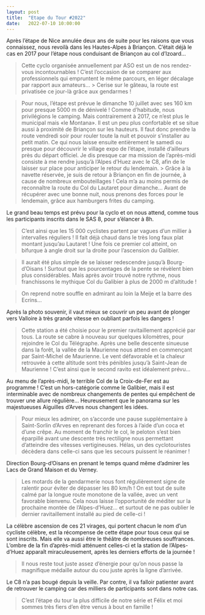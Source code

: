 ```yaml
---
layout: post
title:  "Etape du Tour #2022"
date:   2022-07-10 10:00:00
---
```

Après l’étape de Nice annulée deux ans de suite pour les raisons que vous connaissez, nous revoilà dans les Hautes-Alpes à Briançon.  C’était déjà le cas en 2017 pour l’étape nous conduisant de Briançon au col d’Izoard…

> Cette cyclo organisée annuellement par ASO est un de nos rendez-vous incontournables !</strong> C’est l’occasion de se comparer aux professionnels qui empruntent le même parcours, en léger décalage par rapport aux amateurs… > Cerise sur le gâteau, la route est privatisée ce jour-là grâce aux gendarmes !</strong>

> Pour nous, l’étape est prévue le dimanche 10 juillet avec ses 160 km pour presque 5000 m de dénivelé !</strong> Comme d’habitude, nous privilégions le camping. Mais contrairement à 2017, ce n’est plus le municipal mais «le Montana». Il est un peu plus confortable et se situe aussi à proximité de Briançon sur les hauteurs.
Il faut donc prendre la route vendredi soir pour rouler toute la nuit et pouvoir s’installer au petit matin. Ce qui nous laisse ensuite entièrement le samedi ou presque pour découvrir le village expo de l’étape, installé d’ailleurs près du départ officiel. Je dis presque car ma mission de l’après-midi consiste à me rendre jusqu’à l’Alpes d’Huez avec le C8, afin de le laisser sur place pour anticiper le retour du lendemain. > Grâce à la navette réservée, je suis de retour à Briançon en fin de journée, à cause de nombreux embouteillages !</strong> Cela m’a au moins permis de reconnaître la route du Col du Lautaret pour dimanche… Avant de récupérer avec une bonne nuit, nous prenons des forces pour le lendemain, grâce aux hamburgers frites du camping.

Le grand beau temps est prévu pour la cyclo et on nous attend, comme tous les participants inscrits dans  le SAS 8, pour s’élancer à 8h. 

> C’est ainsi que les 15 000 cyclistes partent par vagues d’un millier à intervalles réguliers !</strong>
Il fait déjà chaud dans le très long faux plat montant jusqu’au Lautaret ! Une fois ce premier col atteint, on bifurque à angle droit sur la droite pour l’ascension du Galibier. 

> Il aurait été plus simple de se laisser redescendre jusqu’à Bourg-d’Oisans !</strong> 
Surtout que les pourcentages de la pente se révèlent bien plus considérables. Mais après avoir trouvé notre rythme, nous franchissons le mythique Col du Galibier à plus de 2000 m d’altitude ! 

> On reprend notre souffle en admirant au loin la Meije et la barre des Ecrins…</strong>

Après la photo souvenir, il vaut mieux se couvrir un peu avant de plonger vers Valloire à très grande vitesse en oubliant parfois les dangers ! 

> Cette station a été choisie pour le premier ravitaillement apprécié par tous. </strong>
La route se cabre à nouveau sur quelques kilomètres, pour rejoindre le Col du Télégraphe. Après une belle descente sinueuse dans la forêt, la vallée de la Maurienne nous attend en commençant par Saint-Michel de Maurienne. 
Le vent défavorable et la chaleur retrouvée à cette altitude sont très pénibles jusqu’à Saint-Jean de Maurienne !</strong> 
C’est ainsi que le second ravito est idéalement prévu…

Au menu de l’après-midi, le terrible Col de la Croix-de-Fer est au programme ! C’est un hors-catégorie comme le Galibier, mais il est interminable avec de nombreux changements de pentes qui empêchent de trouver une allure régulière… Heureusement que le panorama sur les majestueuses Aiguilles d’Arves nous changent les idées. 

> Pour mieux les admirer, on s’accorde une pause supplémentaire à Saint-Sorlin d’Arves en reprenant des forces à l’aide d’un coca et d’une crêpe.</strong>
Au moment de franchir le col, le peloton s’est bien éparpillé avant une descente très rectiligne nous permettant d’atteindre des vitesses vertigineuses. Hélas, un des cyclotouristes décèdera dans celle-ci sans que les secours puissent le réanimer !

Direction Bourg-d’Oisans en prenant le temps quand même d’admirer les Lacs de Grand Maison et du Verney. 
> Les motards de la gendarmerie nous font régulièrement signe de ralentir pour éviter de dépasser les 80 km/h !</strong> 
On est tout de suite calmé par la longue route monotone de la vallée, avec un vent favorable bienvenu. Cela nous laisse l’opportunité de méditer sur la prochaine montée de l’Alpes-d’Huez… et surtout de ne pas oublier le dernier ravitaillement installé au pied de celle-ci !

La célèbre ascension de ces 21 virages, qui portent chacun le nom d’un cycliste célèbre, est la récompense de cette étape pour tous ceux qui se sont inscrits.</strong>
Mais elle va aussi être le théâtre de nombreuses souffrances. L’ombre de la fin d’après-midi atténuent celles-ci et la station de l’Alpes-d’Huez apparaît miraculeusement, après les derniers efforts de la journée ! 
 > Il nous reste tout juste assez d’énergie pour qu’on nous passe la magnifique médaille autour du cou juste après la ligne d’arrivée.</strong>

Le C8 n’a pas bougé depuis la veille. Par contre, il va falloir patienter avant de retrouver le camping car des milliers de participants sont dans notre cas. 
> C’est l’étape du tour la plus difficile de notre série et Félix et moi sommes très fiers d’en être venus à bout en famille !</strong>

<center><div class='strava-embed-placeholder' data-embed-type='activity' data-embed-id='7461848903'></div><script src='https://strava-embeds.com/embed.js'></script></center>